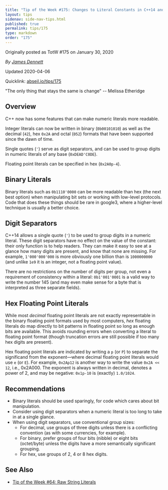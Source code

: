 ```yaml
---
title: "Tip of the Week #175: Changes to Literal Constants in C++14 and C++17."
layout: tips
sidenav: side-nav-tips.html
published: true
permalink: tips/175
type: markdown
order: "175"
---
```


Originally posted as TotW #175 on January 30, 2020

*By [James Dennett](mailto:jdennett@google.com)*

Updated 2020-04-06

Quicklink: [abseil.io/tips/175](https://abseil.io/tips/175)


"The only thing that stays the same is change" -- Melissa Etheridge

## Overview

C++ now has some features that can make numeric literals more readable.

Integer literals can now be written in binary (`0b00101010`) as well as the
decimal (`42`), hex `0x2A` and octal (`052`) formats that have been supported
since the dawn of time.

Single quotes (`'`) serve as digit separators, and can be used to group digits
in numeric literals of any base (`0xDEAD'C0DE`).

Floating point literals can be specified in hex (`0x2A0p-4`).

## Binary Literals

Binary literals such as `0b1110'0000` can be more readable than hex (the next
best option) when manipulating bit sets or working with low-level protocols.
Code that does these things should be rare in google3, where a higher-level
technique is usually a better choice.

## Digit Separators

C++14 allows a single quote (`'`) to be used to group digits in a numeric
literal. These digit separators have no effect on the value of the constant:
their only function is to help readers. They can make it easy to see at a glance
how many digits are present, and know that none are missing. For example,
`1'000'000'000` is more obviously one billion than is `1000000000` (and unlike
`1e9` it is an integer, not a floating point value).

There are no restrictions on the number of digits per group, not even a
requirement of consistency within a literal: `0b1'001'0001` is a valid way to
write the number 145 (and may even make sense for a byte that is interpreted as
three separate fields).

## Hex Floating Point Literals

While most _decimal_ floating point literals are not exactly representable in
the binary floating point formats used by most computers, _hex_ floating
literals do map directly to bit patterns in floating point so long as enough
bits are available. This avoids rounding errors when converting a literal to
floating point format (though truncation errors are still possible if too many
hex digits are present).

Hex floating point literals are indicated by writing a `p` (or `P`) to separate
the significand from the exponent—where decimal floating point literals would
use `e` (or `E`). For example, `0x2Ap12` is another way to write the value `0x2A
<< 12`, i.e., 0x2A000. The exponent is always written in decimal, denotes a
power of 2, and may be negative: `0x1p-10` is (exactly) `1.0/1024`.

## Recommendations

*   Binary literals should be used sparingly, for code which cares about bit
    manipulation.
*   Consider using digit separators when a numeric literal is too long to take
    in at a single glance.
*   When using digit separators, use conventional group sizes:
    *   For decimal, use groups of three digits unless there is a conflicting
        convention (as with some currencies, for example).
    *   For binary, prefer groups of four bits (nibble) or eight bits
        (octet/byte) unless the digits have a more semantically significant
        grouping.
    *   For hex, use groups of 2, 4 or 8 hex digits.

## See Also

*   [Tip of the Week #64: Raw String Literals](64)
